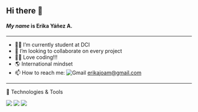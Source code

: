 ## Hi there 👋

#### _My name_ is Erika Yáñez A.
---
- 🧑‍🎓 I’m currently student at DCI
- 👯 I’m looking to collaborate on every project 
- 👨‍💻 Love coding!!!
- :earth_americas: International mindset
- 📫 How to reach me:  ![Gmail](https://img.shields.io/badge/Gmail-D14836?style=for-the-badge&logo=gmail&logoColor=white) erikajoam@gmail.com
---
🔧 Technologies & Tools

![](https://img.shields.io/badge/HTML5-E34F26?style=for-the-badge&logo=html5&logoColor=white)
![](https://img.shields.io/badge/CSS3-1572B6?style=for-the-badge&logo=css3&logoColor=white)
![](https://img.shields.io/badge/Markdown-000000?style=for-the-badge&logo=markdown&logoColor=white)
